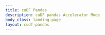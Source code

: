 ```yaml
---
title: cuDF Pandas
description: cuDF pandas Accelerator Mode
body_class: landing-page
layout: cudf-pandas
---
```

